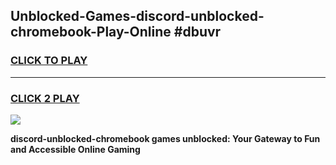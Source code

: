 
## Unblocked-Games-discord-unblocked-chromebook-Play-Online #dbuvr
<h3>
<a href="https://news.freeplayer.one?title=discord-unblocked-chromebook&ref=3">CLICK TO PLAY</a></h3>
<hr>

<h3>
<a href="https://news.freeplayer.one?title=discord-unblocked-chromebook&ref=3">CLICK 2 PLAY</a>
  
</h3>

<a href="https://news.freeplayer.one?title=discord-unblocked-chromebook&ref=3"><img src="https://clearcache.store/games.png"></a>


**discord-unblocked-chromebook games unblocked: Your Gateway to Fun and Accessible Online Gaming**

